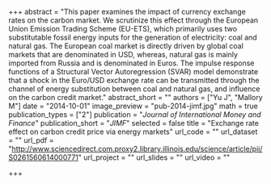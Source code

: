 +++
abstract = "This paper examines the impact of currency exchange rates on the carbon market. We scrutinize this effect through the European Union Emission Trading Scheme (EU-ETS), which primarily uses two substitutable fossil energy inputs for the generation of electricity: coal and natural gas. The European coal market is directly driven by global coal markets that are denominated in USD, whereas, natural gas is mainly imported from Russia and is denominated in Euros. The impulse response functions of a Structural Vector Autoregression (SVAR) model demonstrate that a shock in the Euro/USD exchange rate can be transmitted through the channel of energy substitution between coal and natural gas, and influence on the carbon credit market."
abstract_short = ""
authors = ["Yu J", "Mallory M"]
date = "2014-10-01"
image_preview = "pub-2014-jimf.jpg"
math = true
publication_types = ["2"]
publication = "*Journal of International Money and Finance*"
publication_short = "*JIMF*"
selected = false
title = "Exchange rate effect on carbon credit price via energy markets"
url_code = ""
url_dataset = ""
url_pdf = "http://www.sciencedirect.com.proxy2.library.illinois.edu/science/article/pii/S0261560614000771"
url_project = ""
url_slides = ""
url_video = ""

+++
